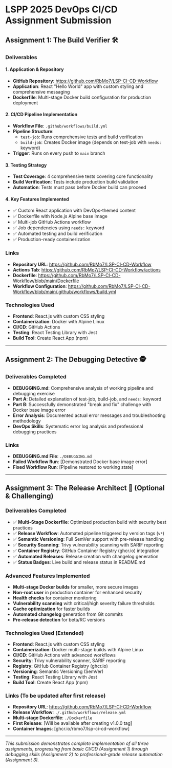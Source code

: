 # LSPP 2025 DevOps CI/CD Assignment Submission

## Assignment 1: The Build Verifier 🛠️

### Deliverables

#### 1. Application & Repository
- **GitHub Repository**: https://github.com/RbMo7/LSP-CI-CD-Workflow
- **Application**: React "Hello World" app with custom styling and comprehensive messaging
- **Dockerfile**: Multi-stage Docker build configuration for production deployment

#### 2. CI/CD Pipeline Implementation
- **Workflow File**: `.github/workflows/build.yml`
- **Pipeline Structure**:
  - `test-job`: Runs comprehensive tests and build verification
  - `build-job`: Creates Docker image (depends on test-job with `needs:` keyword)
- **Trigger**: Runs on every push to `main` branch

#### 3. Testing Strategy
- **Test Coverage**: 4 comprehensive tests covering core functionality
- **Build Verification**: Tests include production build validation
- **Automation**: Tests must pass before Docker build can proceed

#### 4. Key Features Implemented
- ✅ Custom React application with DevOps-themed content
- ✅ Dockerfile with Node.js Alpine base image
- ✅ Multi-job GitHub Actions workflow
- ✅ Job dependencies using `needs:` keyword
- ✅ Automated testing and build verification
- ✅ Production-ready containerization

### Links
- **Repository URL**: https://github.com/RbMo7/LSP-CI-CD-Workflow
- **Actions Tab**: https://github.com/RbMo7/LSP-CI-CD-Workflow/actions
- **Dockerfile**: https://github.com/RbMo7/LSP-CI-CD-Workflow/blob/main/Dockerfile
- **Workflow Configuration**: https://github.com/RbMo7/LSP-CI-CD-Workflow/blob/main/.github/workflows/build.yml

### Technologies Used
- **Frontend**: React.js with custom CSS styling
- **Containerization**: Docker with Alpine Linux
- **CI/CD**: GitHub Actions
- **Testing**: React Testing Library with Jest
- **Build Tool**: Create React App (npm)

---

## Assignment 2: The Debugging Detective 🕵️

### Deliverables Completed
- **DEBUGGING.md**: Comprehensive analysis of working pipeline and debugging exercise
- **Part A**: Detailed explanation of test-job, build-job, and `needs:` keyword
- **Part B**: Successfully demonstrated "break and fix" challenge with Docker base image error
- **Error Analysis**: Documented actual error messages and troubleshooting methodology
- **DevOps Skills**: Systematic error log analysis and professional debugging practices

### Links
- **DEBUGGING.md File**: `./DEBUGGING.md`
- **Failed Workflow Run**: [Demonstrated Docker base image error]
- **Fixed Workflow Run**: [Pipeline restored to working state]

---

## Assignment 3: The Release Architect 🚀 (Optional & Challenging)

### Deliverables Completed
- ✅ **Multi-Stage Dockerfile**: Optimized production build with security best practices
- ✅ **Release Workflow**: Automated pipeline triggered by version tags (`v*`)
- ✅ **Semantic Versioning**: Full SemVer support with pre-release handling
- ✅ **Security Scanning**: Trivy vulnerability scanning with SARIF reporting
- ✅ **Container Registry**: GitHub Container Registry (ghcr.io) integration
- ✅ **Automated Releases**: Release creation with changelog generation
- ✅ **Status Badges**: Live build and release status in README.md

### Advanced Features Implemented
- **Multi-stage Docker builds** for smaller, more secure images
- **Non-root user** in production container for enhanced security
- **Health checks** for container monitoring
- **Vulnerability scanning** with critical/high severity failure thresholds
- **Cache optimization** for faster builds
- **Automated changelog** generation from Git commits
- **Pre-release detection** for beta/RC versions

### Technologies Used (Extended)
- **Frontend**: React.js with custom CSS styling
- **Containerization**: Docker multi-stage builds with Alpine Linux
- **CI/CD**: GitHub Actions with advanced workflows
- **Security**: Trivy vulnerability scanner, SARIF reporting
- **Registry**: GitHub Container Registry (ghcr.io)
- **Versioning**: Semantic Versioning (SemVer)
- **Testing**: React Testing Library with Jest
- **Build Tool**: Create React App (npm)

### Links (To be updated after first release)
- **Repository URL**: https://github.com/RbMo7/LSP-CI-CD-Workflow
- **Release Workflow**: `./.github/workflows/release.yml`
- **Multi-stage Dockerfile**: `./Dockerfile`
- **First Release**: [Will be available after creating v1.0.0 tag]
- **Container Images**: [ghcr.io/rbmo7/lsp-ci-cd-workflow]

---
*This submission demonstrates complete implementation of all three assignments, progressing from basic CI/CD (Assignment 1) through debugging skills (Assignment 2) to professional-grade release automation (Assignment 3).*